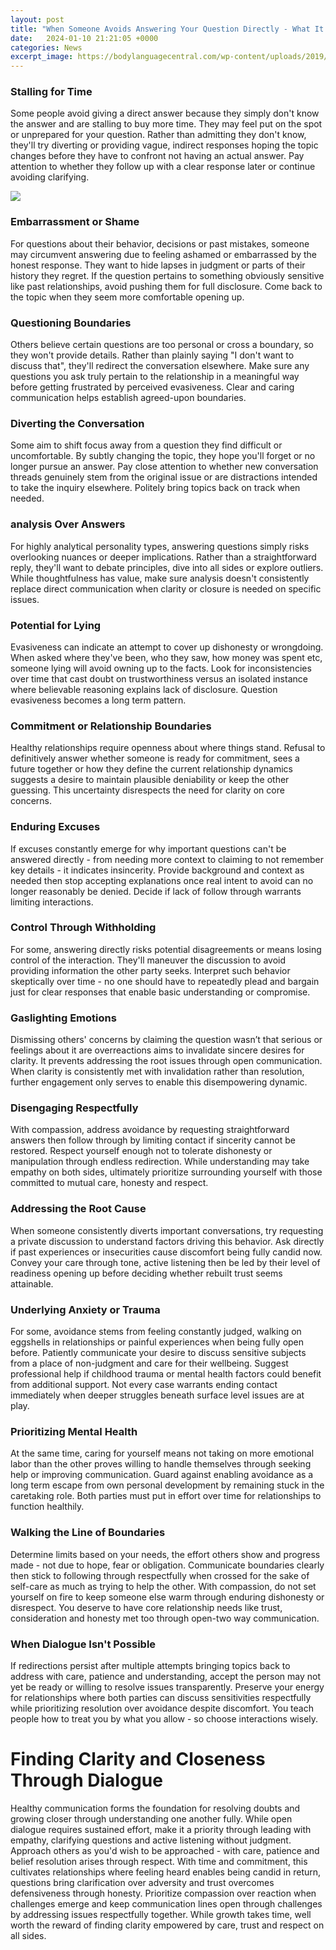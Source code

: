 ```yaml
---
layout: post
title: "When Someone Avoids Answering Your Question Directly - What It Could Mean"
date:   2024-01-10 21:21:05 +0000
categories: News
excerpt_image: https://bodylanguagecentral.com/wp-content/uploads/2019/10/man-avoiding-question-770x515.jpg
---
```

### Stalling for Time
Some people avoid giving a direct answer because they simply don't know the answer and are stalling to buy more time. They may feel put on the spot or unprepared for your question. Rather than admitting they don't know, they'll try diverting or providing vague, indirect responses hoping the topic changes before they have to confront not having an actual answer. Pay attention to whether they follow up with a clear response later or continue avoiding clarifying.


![](https://bodylanguagecentral.com/wp-content/uploads/2019/10/man-avoiding-question-770x515.jpg)
### Embarrassment or Shame  
For questions about their behavior, decisions or past mistakes, someone may circumvent answering due to feeling ashamed or embarrassed by the honest response. They want to hide lapses in judgment or parts of their history they regret. If the question pertains to something obviously sensitive like past relationships, avoid pushing them for full disclosure. Come back to the topic when they seem more comfortable opening up.

### Questioning Boundaries
Others believe certain questions are too personal or cross a boundary, so they won't provide details. Rather than plainly saying "I don't want to discuss that", they'll redirect the conversation elsewhere. Make sure any questions you ask truly pertain to the relationship in a meaningful way before getting frustrated by perceived evasiveness. Clear and caring communication helps establish agreed-upon boundaries.  

### Diverting the Conversation  
Some aim to shift focus away from a question they find difficult or uncomfortable. By subtly changing the topic, they hope you'll forget or no longer pursue an answer. Pay close attention to whether new conversation threads genuinely stem from the original issue or are distractions intended to take the inquiry elsewhere. Politely bring topics back on track when needed.

### analysis Over Answers
For highly analytical personality types, answering questions simply risks overlooking nuances or deeper implications. Rather than a straightforward reply, they'll want to debate principles, dive into all sides or explore outliers. While thoughtfulness has value, make sure analysis doesn't consistently replace direct communication when clarity or closure is needed on specific issues.

### Potential for Lying
Evasiveness can indicate an attempt to cover up dishonesty or wrongdoing. When asked where they've been, who they saw, how money was spent etc, someone lying will avoid owning up to the facts. Look for inconsistencies over time that cast doubt on trustworthiness versus an isolated instance where believable reasoning explains lack of disclosure. Question evasiveness becomes a long term pattern.  

### Commitment or Relationship Boundaries
Healthy relationships require openness about where things stand. Refusal to definitively answer whether someone is ready for commitment, sees a future together or how they define the current relationship dynamics suggests a desire to maintain plausible deniability or keep the other guessing. This uncertainty disrespects the need for clarity on core concerns.

### Enduring Excuses
If excuses constantly emerge for why important questions can't be answered directly - from needing more context to claiming to not remember key details - it indicates insincerity. Provide background and context as needed then stop accepting explanations once real intent to avoid can no longer reasonably be denied. Decide if lack of follow through warrants limiting interactions.

### Control Through Withholding
For some, answering directly risks potential disagreements or means losing control of the interaction. They'll maneuver the discussion to avoid providing information the other party seeks. Interpret such behavior skeptically over time - no one should have to repeatedly plead and bargain just for clear responses that enable basic understanding or compromise. 

### Gaslighting Emotions       
Dismissing others' concerns by claiming the question wasn’t that serious or feelings about it are overreactions aims to invalidate sincere desires for clarity. It prevents addressing the root issues through open communication. When clarity is consistently met with invalidation rather than resolution, further engagement only serves to enable this disempowering dynamic.

### Disengaging Respectfully
With compassion, address avoidance by requesting straightforward answers then follow through by limiting contact if sincerity cannot be restored. Respect yourself enough not to tolerate dishonesty or manipulation through endless redirection. While understanding may take empathy on both sides, ultimately prioritize surrounding yourself with those committed to mutual care, honesty and respect.
 
### Addressing the Root Cause
When someone consistently diverts important conversations, try requesting a private discussion to understand factors driving this behavior. Ask directly if past experiences or insecurities cause discomfort being fully candid now. Convey your care through tone, active listening then be led by their level of readiness opening up before deciding whether rebuilt trust seems attainable.

### Underlying Anxiety or Trauma
For some, avoidance stems from feeling constantly judged, walking on eggshells in relationships or painful experiences when being fully open before. Patiently communicate your desire to discuss sensitive subjects from a place of non-judgment and care for their wellbeing. Suggest professional help if childhood trauma or mental health factors could benefit from additional support. Not every case warrants ending contact immediately when deeper struggles beneath surface level issues are at play.

### Prioritizing Mental Health
At the same time, caring for yourself means not taking on more emotional labor than the other proves willing to handle themselves through seeking help or improving communication. Guard against enabling avoidance as a long term escape from own personal development by remaining stuck in the caretaking role. Both parties must put in effort over time for relationships to function healthily. 

### Walking the Line of Boundaries 
Determine limits based on your needs, the effort others show and progress made - not due to hope, fear or obligation. Communicate boundaries clearly then stick to following through respectfully when crossed for the sake of self-care as much as trying to help the other. With compassion, do not set yourself on fire to keep someone else warm through enduring dishonesty or disrespect. You deserve to have core relationship needs like trust, consideration and honesty met too through open-two way communication.  

### When Dialogue Isn't Possible
If redirections persist after multiple attempts bringing topics back to address with care, patience and understanding, accept the person may not yet be ready or willing to resolve issues transparently. Preserve your energy for relationships where both parties can discuss sensitivities respectfully while prioritizing resolution over avoidance despite discomfort. You teach people how to treat you by what you allow - so choose interactions wisely.

# Finding Clarity and Closeness Through Dialogue 

Healthy communication forms the foundation for resolving doubts and growing closer through understanding one another fully. While open dialogue requires sustained effort, make it a priority through leading with empathy, clarifying questions and active listening without judgment. Approach others as you'd wish to be approached - with care, patience and belief resolution arises through respect. With time and commitment, this cultivates relationships where feeling heard enables being candid in return, questions bring clarification over adversity and trust overcomes defensiveness through honesty. Prioritize compassion over reaction when challenges emerge and keep communication lines open through challenges by addressing issues respectfully together. While growth takes time, well worth the reward of finding clarity empowered by care, trust and respect on all sides.